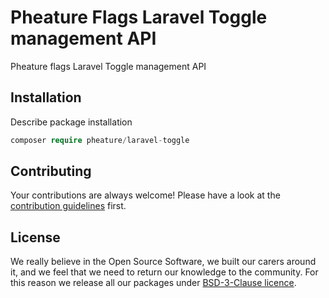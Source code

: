 # Pheature Flags Laravel Toggle management API

Pheature flags Laravel Toggle management API

## Installation

Describe package installation

```php
composer require pheature/laravel-toggle
```

## Contributing

Your contributions are always welcome! Please have a look at the [contribution guidelines](./CONTRIBUTING.md) first.

## License

We really believe in the Open Source Software, we built our carers around it, and we feel that we need to return our
knowledge to the community. For this reason we release all our packages under [BSD-3-Clause licence](./LICENSE.md). 
